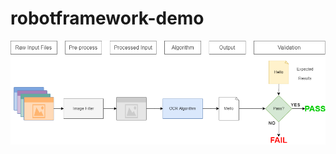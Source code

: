 # robotframework-demo

![demo](https://github.com/abomadev/robotframework-demo/blob/master/demo.png)
